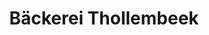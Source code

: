 ---
title: "Bäckerei Thollembeek"
url: /bruchsal/baeckerei-thollembeek-hauptstrasse/
shop: Bäckerei
---